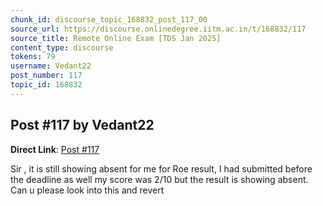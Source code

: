 ```yaml
---
chunk_id: discourse_topic_168832_post_117_00
source_url: https://discourse.onlinedegree.iitm.ac.in/t/168832/117
source_title: Remote Online Exam [TDS Jan 2025]
content_type: discourse
tokens: 79
username: Vedant22
post_number: 117
topic_id: 168832
---
```


## Post #117 by Vedant22

**Direct Link**: [Post #117](https://discourse.onlinedegree.iitm.ac.in/t/168832/117)

Sir , it is still showing absent for me for Roe result, I had submitted before the deadline as well my score was 2/10 but the result is showing absent. Can u please look into this and revert

